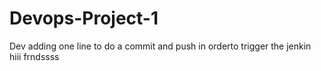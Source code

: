 # Devops-Project-1
Dev
adding one line to do a commit and push in orderto trigger the jenkin
hiii frndssss
